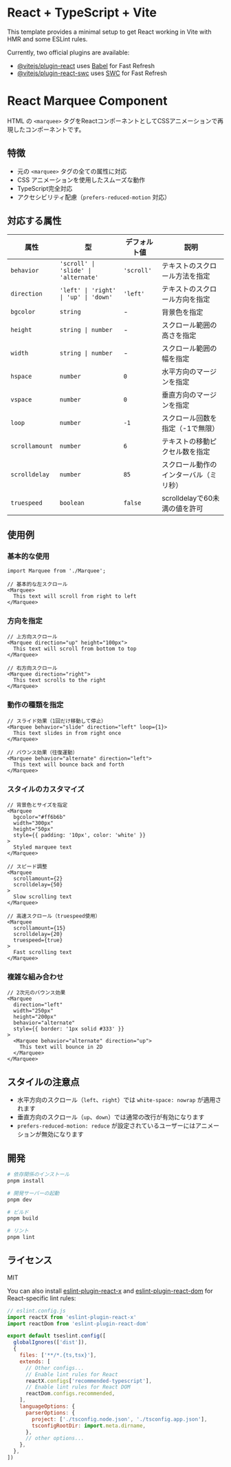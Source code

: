 # React + TypeScript + Vite

This template provides a minimal setup to get React working in Vite with HMR and some ESLint rules.

Currently, two official plugins are available:

- [@vitejs/plugin-react](https://github.com/vitejs/vite-plugin-react/blob/main/packages/plugin-react) uses [Babel](https://babeljs.io/) for Fast Refresh
- [@vitejs/plugin-react-swc](https://github.com/vitejs/vite-plugin-react/blob/main/packages/plugin-react-swc) uses [SWC](https://swc.rs/) for Fast Refresh

# React Marquee Component

HTML の `<marquee>` タグをReactコンポーネントとしてCSSアニメーションで再現したコンポーネントです。

## 特徴

- 元の `<marquee>` タグの全ての属性に対応
- CSS アニメーションを使用したスムーズな動作
- TypeScript完全対応
- アクセシビリティ配慮（`prefers-reduced-motion` 対応）

## 対応する属性

| 属性 | 型 | デフォルト値 | 説明 |
|------|------|--------------|------|
| `behavior` | `'scroll' \| 'slide' \| 'alternate'` | `'scroll'` | テキストのスクロール方法を指定 |
| `direction` | `'left' \| 'right' \| 'up' \| 'down'` | `'left'` | テキストのスクロール方向を指定 |
| `bgcolor` | `string` | - | 背景色を指定 |
| `height` | `string \| number` | - | スクロール範囲の高さを指定 |
| `width` | `string \| number` | - | スクロール範囲の幅を指定 |
| `hspace` | `number` | `0` | 水平方向のマージンを指定 |
| `vspace` | `number` | `0` | 垂直方向のマージンを指定 |
| `loop` | `number` | `-1` | スクロール回数を指定（-1で無限） |
| `scrollamount` | `number` | `6` | テキストの移動ピクセル数を指定 |
| `scrolldelay` | `number` | `85` | スクロール動作のインターバル（ミリ秒） |
| `truespeed` | `boolean` | `false` | scrolldelayで60未満の値を許可 |

## 使用例

### 基本的な使用

```tsx
import Marquee from './Marquee';

// 基本的な左スクロール
<Marquee>
  This text will scroll from right to left
</Marquee>
```

### 方向を指定

```tsx
// 上方向スクロール
<Marquee direction="up" height="100px">
  This text will scroll from bottom to top
</Marquee>

// 右方向スクロール
<Marquee direction="right">
  This text scrolls to the right
</Marquee>
```

### 動作の種類を指定

```tsx
// スライド効果（1回だけ移動して停止）
<Marquee behavior="slide" direction="left" loop={1}>
  This text slides in from right once
</Marquee>

// バウンス効果（往復運動）
<Marquee behavior="alternate" direction="left">
  This text will bounce back and forth
</Marquee>
```

### スタイルのカスタマイズ

```tsx
// 背景色とサイズを指定
<Marquee 
  bgcolor="#ff6b6b" 
  width="300px" 
  height="50px"
  style={{ padding: '10px', color: 'white' }}
>
  Styled marquee text
</Marquee>

// スピード調整
<Marquee 
  scrollamount={2}
  scrolldelay={50}
>
  Slow scrolling text
</Marquee>

// 高速スクロール（truespeed使用）
<Marquee 
  scrollamount={15} 
  scrolldelay={20} 
  truespeed={true}
>
  Fast scrolling text
</Marquee>
```

### 複雑な組み合わせ

```tsx
// 2次元のバウンス効果
<Marquee 
  direction="left" 
  width="250px" 
  height="200px" 
  behavior="alternate" 
  style={{ border: '1px solid #333' }}
>
  <Marquee behavior="alternate" direction="up">
    This text will bounce in 2D
  </Marquee>
</Marquee>
```

## スタイルの注意点

- 水平方向のスクロール（`left`、`right`）では `white-space: nowrap` が適用されます
- 垂直方向のスクロール（`up`、`down`）では通常の改行が有効になります
- `prefers-reduced-motion: reduce` が設定されているユーザーにはアニメーションが無効になります

## 開発

```bash
# 依存関係のインストール
pnpm install

# 開発サーバーの起動
pnpm dev

# ビルド
pnpm build

# リント
pnpm lint
```

## ライセンス

MIT

You can also install [eslint-plugin-react-x](https://github.com/Rel1cx/eslint-react/tree/main/packages/plugins/eslint-plugin-react-x) and [eslint-plugin-react-dom](https://github.com/Rel1cx/eslint-react/tree/main/packages/plugins/eslint-plugin-react-dom) for React-specific lint rules:

```js
// eslint.config.js
import reactX from 'eslint-plugin-react-x'
import reactDom from 'eslint-plugin-react-dom'

export default tseslint.config([
  globalIgnores(['dist']),
  {
    files: ['**/*.{ts,tsx}'],
    extends: [
      // Other configs...
      // Enable lint rules for React
      reactX.configs['recommended-typescript'],
      // Enable lint rules for React DOM
      reactDom.configs.recommended,
    ],
    languageOptions: {
      parserOptions: {
        project: ['./tsconfig.node.json', './tsconfig.app.json'],
        tsconfigRootDir: import.meta.dirname,
      },
      // other options...
    },
  },
])
```
